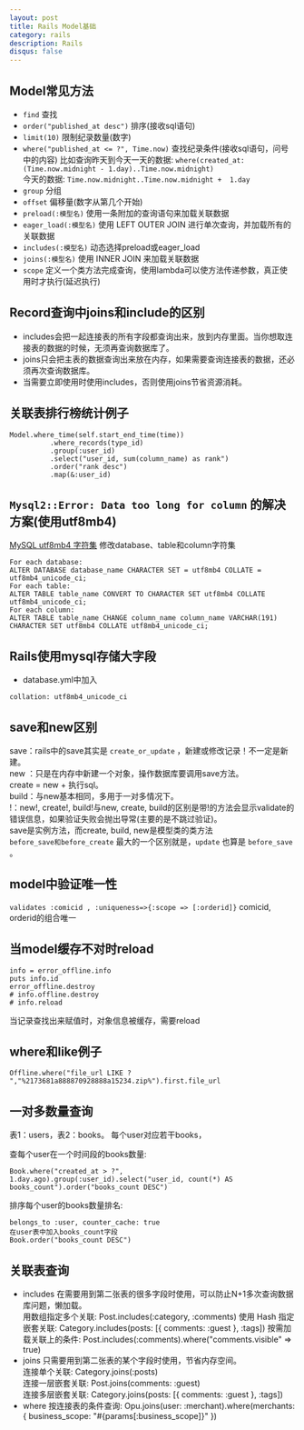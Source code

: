 ```yaml
---
layout: post
title: Rails Model基础
category: rails
description: Rails
disqus: false
---
```


## Model常见方法
* `find` 查找
* `order("published_at desc")` 排序(接收sql语句)
* `limit(10)` 限制纪录数量(数字)
* `where("published_at <= ?", Time.now)`  查找纪录条件(接收sql语句，问号中的内容)
比如查询昨天到今天一天的数据: `where(created_at: (Time.now.midnight - 1.day)..Time.now.midnight)`   
今天的数据: `Time.now.midnight..Time.now.midnight +  1.day`
* `group` 分组
* `offset` 偏移量(数字从第几个开始)
* `preload(:模型名)` 使用一条附加的查询语句来加载关联数据             
* `eager_load(:模型名)` 使用 LEFT OUTER JOIN 进行单次查询，并加载所有的关联数据
* `includes(:模型名)` 动态选择preload或eager_load                   
* `joins(:模型名)` 使用 INNER JOIN 来加载关联数据
* `scope` 定义一个类方法完成查询，使用lambda可以使方法传递参数，真正使用时才执行(延迟执行)


## Record查询中joins和include的区别
* includes会把一起连接表的所有字段都查询出来，放到内存里面。当你想取连接表的数据的时候，无须再查询数据库了。
* joins只会把主表的数据查询出来放在内存，如果需要查询连接表的数据，还必须再次查询数据库。
* 当需要立即使用时使用includes，否则使用joins节省资源消耗。


## 关联表排行榜统计例子

```
Model.where_time(self.start_end_time(time))
          .where_records(type_id)
          .group(:user_id)
          .select("user_id, sum(column_name) as rank")
          .order("rank desc")
          .map(&:user_id)
```

## `Mysql2::Error: Data too long for column` 的解决方案(使用utf8mb4)
[MySQL utf8mb4 字符集](http://www.linuxidc.com/Linux/2013-05/84360.htm)
修改database、table和column字符集   

```
For each database: 
ALTER DATABASE database_name CHARACTER SET = utf8mb4 COLLATE = utf8mb4_unicode_ci;
For each table: 
ALTER TABLE table_name CONVERT TO CHARACTER SET utf8mb4 COLLATE utf8mb4_unicode_ci;
For each column: 
ALTER TABLE table_name CHANGE column_name column_name VARCHAR(191) CHARACTER SET utf8mb4 COLLATE utf8mb4_unicode_ci;
```


## Rails使用mysql存储大字段
* database.yml中加入

`collation: utf8mb4_unicode_ci`


## save和new区别      
save：rails中的save其实是 `create_or_update` ，新建或修改记录！不一定是新建。   
new ：只是在内存中新建一个对象，操作数据库要调用save方法。   
create = new + 执行sql。   
build：与new基本相同，多用于一对多情况下。   
!：new!, create!, build!与new, create,    build的区别是带!的方法会显示validate的错误信息，如果验证失败会抛出导常(主要的是不跳过验证)。    
save是实例方法，而create, build, new是模型类的类方法      
`before_save和before_create` 最大的一个区别就是，`update` 也算是 `before_save` 。 


## model中验证唯一性
`validates :comicid , :uniqueness=>{:scope => [:orderid]}`
comicid, orderid的组合唯一

## 当model缓存不对时reload

```
info = error_offline.info
puts info.id
error_offline.destroy
# info.offline.destroy
# info.reload
```
当记录查找出来赋值时，对象信息被缓存，需要reload


## where和like例子
`Offline.where("file_url LIKE ? ","%2173681a888870928888a15234.zip%").first.file_url`


## 一对多数量查询

表1：users，表2：books。
每个user对应若干books，

查每个user在一个时间段的books数量:

```
Book.where("created_at > ?", 1.day.ago).group(:user_id).select("user_id, count(*) AS books_count").order("books_count DESC")
```
排序每个user的books数量排名:

```
belongs_to :user, counter_cache: true
在user表中加入books_count字段
Book.order("books_count DESC")
```


## 关联表查询
* includes
在需要用到第二张表的很多字段时使用，可以防止N+1多次查询数据库问题，懒加载。   
用数组指定多个关联: Post.includes(:category, :comments)
使用 Hash 指定嵌套关联: Category.includes(posts: [{ comments: :guest }, :tags])
按需加载关联上的条件: Post.includes(:comments).where("comments.visible" => true)
* joins
只需要用到第二张表的某个字段时使用，节省内存空间。   
连接单个关联: Category.joins(:posts)   
连接一层嵌套关联: Post.joins(comments: :guest)   
连接多层嵌套关联: Category.joins(posts: [{ comments: :guest }, :tags])
* where
按连接表的条件查询: Opu.joins(user: :merchant).where(merchants: { business_scope: "#{params[:business_scope]}" })